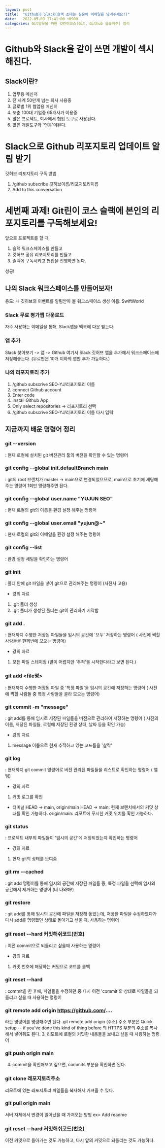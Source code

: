```yaml
---
layout: post
title:  "Github과 Slack(슬랙 초대는 질문에 이메일을 남겨주세요!)"
date:   2022-05-09 17:41:00 +0900
categories: Git알못을 위한 깃린이코스(Git, Github 실습위주) 정리
---
```

# Github와 Slack을 같이 쓰면 개발이 섹시해진다.
## Slack이란?
1. 업무용 메신저
2. 전 세계 50만개 넘는 회사 사용중
3. 글로벌 1위 협업용 메신저
4. 포춘 100대 기업중 65개사가 이용중
5. 많은 프로젝트, 회사에서 협업 도구로 사용된다.
6. 많은 개발도구와 '연동'이된다.

# Slack으로 Github 리포지토리 업데이트 알림 받기
깃허브 리포지토리 구독 방법
1. /github subscribe 깃허브이름/리포지토리이름
2. Add to this conversation

# 세번째 과제! Git린이 코스 슬랙에 본인의 리포지토리를 구독해보세요!
앞으로 프로젝트를 할 때,
1. 슬랙 워크스페이스를 만들고
2. 깃허브 공유 리포지토리를 만들고
3. 슬랙에 구독시키고 협업을 진행하면 된다.

성공!

## 나의 Slack 워크스페이스를 만들어보자!
용도: 내 깃허브의 이벤트를 알림받아 볼 워크스페이스 생성
이름: SwiftWorld
### Slack 무료 평가앱 다운로드
자주 사용하는 이메일을 통해, Slack앱을 맥북에 다운 받는다.

### 앱 추가
Slack 찾아보기 -> 앱 -> Github
여기서 Slack 깃허브 앱을 추가해서 워크스페이스에 저장해놓는다. (무료판은 10개 이하의 앱만 추가 가능하다.)

### 나의 리포지토리 추가
1. /github subscrive SEO-YJ/리포지토리 이름
2. connect Github account
3. Enter code
4. Install Github App
5. Only select repositories -> 리포지토리 선택
6. /github subscrive SEO-YJ/리포지토리 이름 다시 입력



## 지금까지 배운 명령어 정리
### git --version
: 현재 로컬에 설치된 git 버전관리 툴의 버전을 확인할 수 있는 명령어

### git config --global init.defaultBranch main
: git의 root 브랜치가 master -> main으로 변경되었으므로,
main으로 초기에 세팅해주는 명령어
1회만 명령해주면 된다.

### git config --global user.name "YUJUN SEO"
: 현재 로컬의 git의 이름을 환경 설정 해주는 명령어

### git config --global user.email "yujun@~"
: 현재 로컬의 git의 이메일을 환경 설정 해주는 명령어

### git config --list
: 환경 설정 세팅을 확인하는 명령어

### git init
: 폴더 안에 git 파일을 넣어 git으로 관리해주는 명령어
(사진사 고용)
* 강의 자료
1) .git 폴더 생성
2) .git 폴더가 생성된 폴더는 git이 관리하기 시작함

### git add .
: 현재까지 수행한 저장된 파일들을 임시의 공간에 '모두' 저장하는 명령어
( 사진에 찍힐 사람들을 한꺼번에 모으는 명령어)
* 강의 자료
1) 모든 파일 스테이징 (말이 어렵지만 '추적'을 시작한다라고 보면 된다.)

### git add <file명>
: 현재까지 수행한 저장된 파일 중 '특정 파일'을 임시의 공간에 저장하는 명령어
( 사진에 찍힐 사람들 중 특정 사람들을 골라 모으는 명령어)

### git commit -m "message"
: git add를 통해 임시로 저장된 파일들을 버전으로 관리하여 저장하는 명령어
( 사진의 이름, 저장된 파일들, 로컬에 저장된 환경 상태, 날짜 등을 확인 가능)
* 강의 자료
1) message 이름으로 현재 추적하고 있는 코드들을 '찰칵'

### git log
: 현재까지 git commit 명령어로 버전 관리된 파일들을 리스트로 확인하는 명령어
( 앨범)
* 강의 자료
1) 커밋 로그를 확인

* 터미널
HEAD -> main, origin/main
HEAD -> main: 현재 브랜치에서의 커밋 상태를 확인 가능하다.
origin/main: 리모트에 푸시한 커밋 위치를 확인 가능하다.

### git status
: 프로젝트 내부의 파일들이 '임시의 공간'에 저장되었는지 확인하는 명령어
* 강의 자료
1) 현재 git의 상태를 보여줌

### git rm --cached <file>
: git add 명령어를 통해 임시의 공간에 저장된 파일들 중, 
특정 파일을 선택해 임시의 공간에서 제거하는 명령어
(너 나와봐!)

### git restore
: git add를 통해 임시의 공간에 파일을 저장해 놓았는데,
저장한 파일을 수정하였다가 다시 add를 명령했던 상태로 돌아가고 싶을 때, 사용하는 명령어

### git reset --hard 커밋해쉬코드(번호)
: 이전 commit으로 되돌리고 싶을때 사용하는 명령어
* 강의 자료
1) 커밋 번호에 해당하는 커밋으로 코드를 롤백

### git reset --hard
: commit을 한 후에, 파일들을 수정하던 중 다시 이전 'commit'의 상태로 파일들을 되돌리고 싶을 때 사용하는 명령어

### git remote add origin https://github.com/.... 
라는 명령어를 명령해주면 된다.
git remote add origin (주소)
주소 부분은 Quick setup -- if you've done this kind of thing before
의 HTTPS 부분의 주소를 복사해서 넣어줘도 된다.
3. 리모트에 로컬의 커밋한 내용들을 보내고 싶을 때 사용하는 명령어

### git push origin main
4. commit을 확인해보고 싶으면, commits 부분을 확인하면 된다.

### git clone 레포지토리주소
리모트에 있는 레포지토리 파일들을 복사해서 가져올 수 있다.

### git pull origin main
서버 자체에서 변경이 일어났을 때 가져오는 방법
ex> Add readme

### git reset --hard 커밋해쉬코드(번호)
이전 커밋으로 돌아가는 것도 가능하고,
다시 앞의 커밋으로 되돌리는 것도 가능하다.


